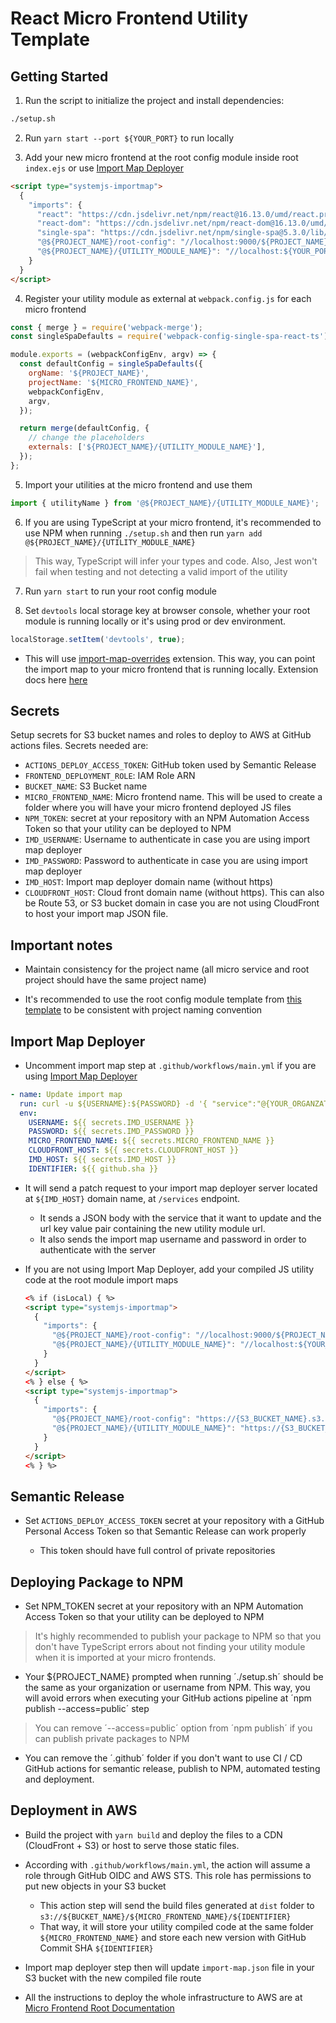 # React Micro Frontend Utility Template

## Getting Started

1. Run the script to initialize the project and install dependencies:

```bash
./setup.sh
```

2. Run `yarn start --port ${YOUR_PORT}` to run locally

3. Add your new micro frontend at the root config module inside root `index.ejs` or use [Import Map Deployer](https://github.com/Insta-Graph/import-map-deployer)

```html
<script type="systemjs-importmap">
  {
    "imports": {
      "react": "https://cdn.jsdelivr.net/npm/react@16.13.0/umd/react.production.min.js",
      "react-dom": "https://cdn.jsdelivr.net/npm/react-dom@16.13.0/umd/react-dom.production.min.js",
      "single-spa": "https://cdn.jsdelivr.net/npm/single-spa@5.3.0/lib/system/single-spa.min.js",
      "@${PROJECT_NAME}/root-config": "//localhost:9000/${PROJECT_NAME}-root-config.js",
      "@${PROJECT_NAME}/{UTILITY_MODULE_NAME}": "//localhost:${YOUR_PORT}/${PROJECT_NAME}-{UTILITY_MODULE_NAME}.js"
    }
  }
</script>
```

4. Register your utility module as external at `webpack.config.js` for each micro frontend

```js
const { merge } = require('webpack-merge');
const singleSpaDefaults = require('webpack-config-single-spa-react-ts');

module.exports = (webpackConfigEnv, argv) => {
  const defaultConfig = singleSpaDefaults({
    orgName: '${PROJECT_NAME}',
    projectName: '${MICRO_FRONTEND_NAME}',
    webpackConfigEnv,
    argv,
  });

  return merge(defaultConfig, {
    // change the placeholders
    externals: ['${PROJECT_NAME}/{UTILITY_MODULE_NAME}'],
  });
};
```

5. Import your utilities at the micro frontend and use them

```js
import { utilityName } from '@${PROJECT_NAME}/{UTILITY_MODULE_NAME}';
```

6. If you are using TypeScript at your micro frontend, it's recommended to use NPM when running `./setup.sh` and then run `yarn add @${PROJECT_NAME}/{UTILITY_MODULE_NAME}`

> This way, TypeScript will infer your types and code. Also, Jest won't fail when testing and not detecting a valid import of the utility

7. Run `yarn start` to run your root config module

8. Set `devtools` local storage key at browser console, whether your root module is running locally or it's using prod or dev environment.

```js
localStorage.setItem('devtools', true);
```

- This will use [import-map-overrides](https://github.com/single-spa/import-map-overrides/blob/main/docs/ui.md) extension. This way, you can point the import map to your micro frontend that is running locally. Extension docs here [here](https://github.com/single-spa/import-map-overrides)

## Secrets

Setup secrets for S3 bucket names and roles to deploy to AWS at GitHub actions files. Secrets needed are:

- `ACTIONS_DEPLOY_ACCESS_TOKEN`: GitHub token used by Semantic Release
- `FRONTEND_DEPLOYMENT_ROLE`: IAM Role ARN
- `BUCKET_NAME`: S3 Bucket name
- `MICRO_FRONTEND_NAME`: Micro frontend name. This will be used to create a folder where you will have your micro frontend deployed JS files
- `NPM_TOKEN`: secret at your repository with an NPM Automation Access Token so that your utility can be deployed to NPM
- `IMD_USERNAME`: Username to authenticate in case you are using import map deployer
- `IMD_PASSWORD`: Password to authenticate in case you are using import map deployer
- `IMD_HOST`: Import map deployer domain name (without https)
- `CLOUDFRONT_HOST`: Cloud front domain name (without https). This can also be Route 53, or S3 bucket domain in case you are not using CloudFront to host your import map JSON file.

## Important notes

- Maintain consistency for the project name (all micro service and root project should have the same project name)

- It's recommended to use the root config module template from [this template](https://github.com/edwardramirez31/micro-frontend-root-template) to be consistent with project naming convention

## Import Map Deployer

- Uncomment import map step at `.github/workflows/main.yml` if you are using [Import Map Deployer](https://github.com/Insta-Graph/import-map-deployer)

```yml
- name: Update import map
  run: curl -u ${USERNAME}:${PASSWORD} -d '{ "service":"@{YOUR_ORGANZATION_NAME}/'"${MICRO_FRONTEND_NAME}"'","url":"https://'"${CLOUDFRONT_HOST}"'/'"${MICRO_FRONTEND_NAME}"'/'"${IDENTIFIER}"'/'{YOUR_ORGANZATION_NAME}-"${MICRO_FRONTEND_NAME}"'.js" }' -X PATCH https://${IMD_HOST}/services/\?env=prod -H "Accept:application/json" -H "Content-Type:application/json"
  env:
    USERNAME: ${{ secrets.IMD_USERNAME }}
    PASSWORD: ${{ secrets.IMD_PASSWORD }}
    MICRO_FRONTEND_NAME: ${{ secrets.MICRO_FRONTEND_NAME }}
    CLOUDFRONT_HOST: ${{ secrets.CLOUDFRONT_HOST }}
    IMD_HOST: ${{ secrets.IMD_HOST }}
    IDENTIFIER: ${{ github.sha }}
```

- It will send a patch request to your import map deployer server located at `${IMD_HOST}` domain name, at `/services` endpoint.

  - It sends a JSON body with the service that it want to update and the url key value pair containing the new utility module url.
  - It also sends the import map username and password in order to authenticate with the server

- If you are not using Import Map Deployer, add your compiled JS utility code at the root module import maps

  ```html
  <% if (isLocal) { %>
  <script type="systemjs-importmap">
    {
      "imports": {
        "@${PROJECT_NAME}/root-config": "//localhost:9000/${PROJECT_NAME}-root-config.js",
        "@${PROJECT_NAME}/{UTILITY_MODULE_NAME}": "//localhost:${YOUR_PORT}/${PROJECT_NAME}-{UTILITY_MODULE_NAME}.js"
      }
    }
  </script>
  <% } else { %>
  <script type="systemjs-importmap">
    {
      "imports": {
        "@${PROJECT_NAME}/root-config": "https://{S3_BUCKET_NAME}.s3.amazonaws.com/${PROJECT_NAME}-root-config.js",
        "@${PROJECT_NAME}/{UTILITY_MODULE_NAME}": "https://{S3_BUCKET_NAME}.s3.amazonaws.com/${PROJECT_NAME}-{UTILITY_MODULE_NAME}.js"
      }
    }
  </script>
  <% } %>
  ```

## Semantic Release

- Set `ACTIONS_DEPLOY_ACCESS_TOKEN` secret at your repository with a GitHub Personal Access Token so that Semantic Release can work properly

  - This token should have full control of private repositories

## Deploying Package to NPM

- Set NPM_TOKEN secret at your repository with an NPM Automation Access Token so that your utility can be deployed to NPM

> It's highly recommended to publish your package to NPM so that you don't have TypeScript errors about not finding your utility module when it is imported at your micro frontends.

- Your ${PROJECT_NAME} prompted when running ´./setup.sh´ should be the same as your organization or username from NPM. This way, you will avoid errors when executing your GitHub actions pipeline at ´npm publish --access=public´ step

> You can remove ´--access=public´ option from ´npm publish´ if you can publish private packages to NPM

- You can remove the ´.github´ folder if you don't want to use CI / CD GitHub actions for semantic release, publish to NPM, automated testing and deployment.

## Deployment in AWS

- Build the project with `yarn build` and deploy the files to a CDN (CloudFront + S3) or host to serve those static files.

- According with `.github/workflows/main.yml`, the action will assume a role through GitHub OIDC and AWS STS. This role has permissions to put new objects in your S3 bucket

  - This action step will send the build files generated at `dist` folder to `s3://${BUCKET_NAME}/${MICRO_FRONTEND_NAME}/${IDENTIFIER}`
  - That way, it will store your utility compiled code at the same folder `${MICRO_FRONTEND_NAME}` and store each new version with GitHub Commit SHA `${IDENTIFIER}`

- Import map deployer step then will update `import-map.json` file in your S3 bucket with the new compiled file route

- All the instructions to deploy the whole infrastructure to AWS are at [Micro Frontend Root Documentation](https://github.com/edwardramirez31/micro-frontend-root-layout)
